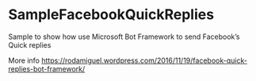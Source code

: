 # SampleFacebookQuickReplies
Sample to show how use Microsoft Bot Framework to send Facebook’s Quick replies

More info
https://rodamiguel.wordpress.com/2016/11/19/facebook-quick-replies-bot-framework/
